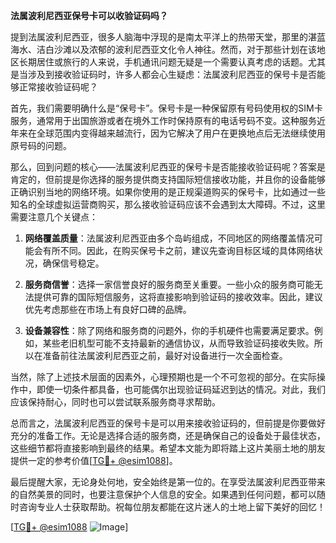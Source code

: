 **法属波利尼西亚保号卡可以收验证码吗？**

提到法属波利尼西亚，很多人脑海中浮现的是南太平洋上的热带天堂，那里的湛蓝海水、洁白沙滩以及浓郁的波利尼西亚文化令人神往。然而，对于那些计划在该地区长期居住或旅行的人来说，手机通讯问题无疑是一个需要认真考虑的话题。尤其是当涉及到接收验证码时，许多人都会心生疑虑：法属波利尼西亚的保号卡是否能够正常接收验证码呢？

首先，我们需要明确什么是“保号卡”。保号卡是一种保留原有号码使用权的SIM卡服务，通常用于出国旅游或者在境外工作时保持原有的电话号码不变。这种服务近年来在全球范围内变得越来越流行，因为它解决了用户在更换地点后无法继续使用原号码的问题。

那么，回到问题的核心——法属波利尼西亚的保号卡是否能接收验证码呢？答案是肯定的，但前提是你选择的服务提供商支持国际短信接收功能，并且你的设备能够正确识别当地的网络环境。如果你使用的是正规渠道购买的保号卡，比如通过一些知名的全球虚拟运营商购买，那么接收验证码应该不会遇到太大障碍。不过，这里需要注意几个关键点：

1. **网络覆盖质量**：法属波利尼西亚由多个岛屿组成，不同地区的网络覆盖情况可能会有所不同。因此，在购买保号卡之前，建议先查询目标区域的具体网络状况，确保信号稳定。
   
2. **服务商信誉**：选择一家信誉良好的服务商至关重要。一些小众的服务商可能无法提供可靠的国际短信服务，这将直接影响到验证码的接收效率。因此，建议优先考虑那些在市场上有良好口碑的品牌。

3. **设备兼容性**：除了网络和服务商的问题外，你的手机硬件也需要满足要求。例如，某些老旧机型可能不支持最新的通信协议，从而导致验证码接收失败。所以在准备前往法属波利尼西亚之前，最好对设备进行一次全面检查。

当然，除了上述技术层面的因素外，心理预期也是一个不可忽视的部分。在实际操作中，即使一切条件都具备，也可能偶尔出现验证码延迟到达的情况。对此，我们应该保持耐心，同时也可以尝试联系服务商寻求帮助。

总而言之，法属波利尼西亚的保号卡是可以用来接收验证码的，但前提是你要做好充分的准备工作。无论是选择合适的服务商，还是确保自己的设备处于最佳状态，这些细节都将直接影响到最终的结果。希望本文能为即将踏上这片美丽土地的朋友提供一定的参考价值[[TG💪+ @esim1088](https://t.me/s/esim1088)]。

最后提醒大家，无论身处何地，安全始终是第一位的。在享受法属波利尼西亚带来的自然美景的同时，也要注意保护个人信息的安全。如果遇到任何问题，都可以随时咨询专业人士获取帮助。祝每位朋友都能在这片迷人的土地上留下美好的回忆！

[[TG💪+ @esim1088](https://t.me/s/esim1088) ![Image](https://i.postimg.cc/4NQfJmqS/Snipaste-2025-05-13-00-14-12.png)]